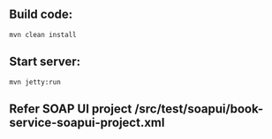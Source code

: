 ## Build code:	
	mvn clean install

## Start server:	
	mvn jetty:run

## Refer SOAP UI project /src/test/soapui/book-service-soapui-project.xml